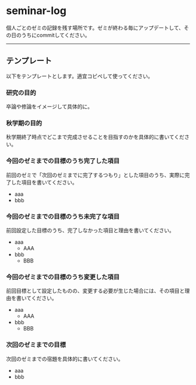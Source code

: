 # seminar-log

個人ごとのゼミの記録を残す場所です。ゼミが終わる毎にアップデートして、その日のうちにcommitしてください。

------

## テンプレート

以下をテンプレートとします。適宜コピペして使ってください。

### 研究の目的

卒論や修論をイメージして具体的に。

### 秋学期の目的

秋学期終了時点でどこまで完成させることを目指すのかを具体的に書いてください。

### 今回のゼミまでの目標のうち完了した項目

前回のゼミで「次回のゼミまでに完了するつもり」とした項目のうち、実際に完了した項目を書いてください。

* aaa
* bbb

### 今回のゼミまでの目標のうち未完了な項目

前回設定した目標のうち、完了しなかった項目と理由を書いてください。

* aaa
  * AAA
* bbb
  * BBB

### 今回のゼミまでの目標のうち変更した項目

前回目標として設定したものの、変更する必要が生じた場合には、その項目と理由を書いてください。

* aaa
  * AAA
* bbb
  * BBB

### 次回のゼミまでの目標

次回のゼミまでの宿題を具体的に書いてください。

* aaa
* bbb
